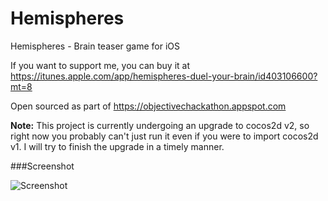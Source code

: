 Hemispheres
===========

Hemispheres - Brain teaser game for iOS

If you want to support me, you can buy it at https://itunes.apple.com/app/hemispheres-duel-your-brain/id403106600?mt=8

Open sourced as part of https://objectivechackathon.appspot.com

**Note:** This project is currently undergoing an upgrade to cocos2d v2, so right now you probably can't just run it even if you were to import cocos2d v1. I will try to finish the upgrade in a timely manner.

###Screenshot

![Screenshot](http://hemispheres.leberwurstsaft.de/screen.png)
